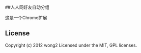 ##人人网好友自动分组

这是一个Chrome扩展

## License
Copyright (c) 2012 wong2
Licensed under the MIT, GPL licenses.


